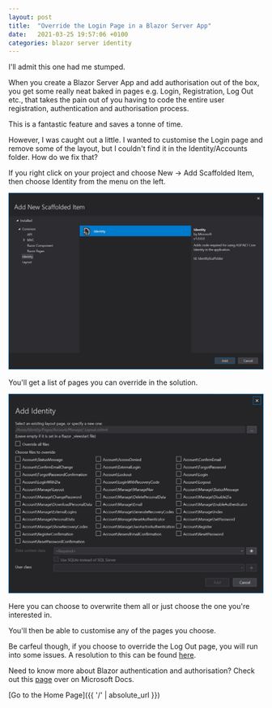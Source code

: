 ```yaml
---
layout: post
title:  "Override the Login Page in a Blazor Server App"
date:   2021-03-25 19:57:06 +0100
categories: blazor server identity
---
```


I'll admit this one had me stumped.

When you create a Blazor Server App and add authorisation out of the box, you get some really neat baked in pages e.g. Login, Registration, Log Out etc., that takes the pain out of you having to code the entire user registration, authentication and authorisation process.

This is a fantastic feature and saves a tonne of time.

However, I was caught out a little.  I wanted to customise the Login page and remove some of the layout, but I couldn't find it in the Identity/Accounts folder.  How do we fix that?

If you right click on your project and choose New -> Add Scaffolded Item, then choose Identity from the menu on the left.

<img src="/images/AddNewScaffoldedItem.jpg" alt="Adding a new Scaffolded Item to your Blazor Server App" />

You'll get a list of pages you can override in the solution.

<img src="/images/AddIdentity.jpg" alt="Overriding Identity Pages in your Blazor Server App" />

Here you can choose to overwrite them all or just choose the one you're interested in.

You'll then be able to customise any of the pages you choose.

Be carfeul though, if you choose to override the Log Out page, you will run into some issues.  A resolution to this can be found [here](https://github.com/dotnet/aspnetcore/issues/17839).

Need to know more about Blazor authentication and authorisation?  Check out this [page](https://docs.microsoft.com/en-us/aspnet/core/blazor/security/?view=aspnetcore-5.0) over on Microsoft Docs.

[Go to the Home Page]({{ '/' | absolute_url }})